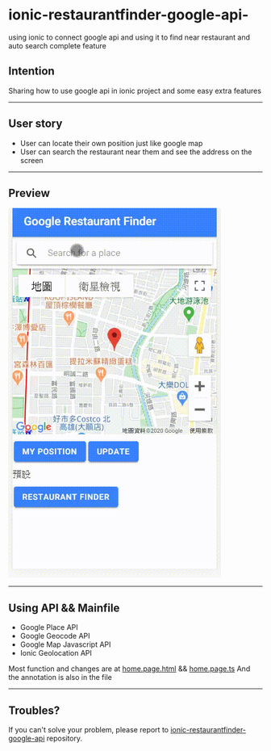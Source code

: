 # ionic-restaurantfinder-google-api-
using ionic to connect google api and using it to find near restaurant and auto search complete feature
## Intention 


Sharing how to use google api in ionic project and some easy extra features

--------------------------------------
## User story

- User can locate their own position just like google map
- User can search the restaurant near them and see the address on the screen

--------------------------------------
## Preview

![image](https://github.com/hardco2020/ionic-restaurantfinder-google-api-/blob/master/20200313_155012.gif)

--------------------------------------

## Using API && Mainfile

- Google Place API
- Google Geocode API
- Google Map Javascript API
- Ionic Geolocation API

Most function and changes are at [home.page.html](https://github.com/hardco2020/ionic-restaurantfinder-google-api-/blob/master/src/app/home/home.page.html) && [home.page.ts](https://github.com/hardco2020/ionic-restaurantfinder-google-api-/blob/master/src/app/home/home.page.ts)
And the annotation is also in the file

--------------------------------------

## Troubles?

If you can't solve your problem, please report to [ionic-restaurantfinder-google-api](https://github.com/hardco2020/ionic-restaurantfinder-google-api-) repository.
